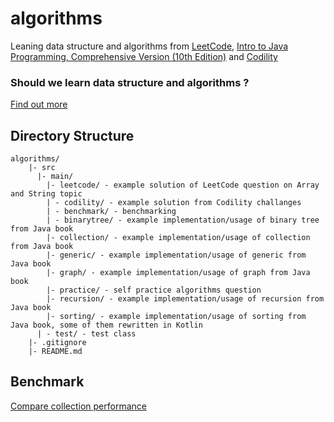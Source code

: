 # algorithms
Leaning data structure and algorithms from [LeetCode](https://leetcode.com), [Intro to Java Programming, Comprehensive Version (10th Edition)](https://www.amazon.com/Intro-Java-Programming-Comprehensive-Version/dp/0133761312) and [Codility](https://app.codility.com/programmers/)

### Should we learn data structure and algorithms ? 
[Find out more](https://www.quora.com/Why-should-I-learn-data-structures-and-algorithms)

## Directory Structure
```
algorithms/
    |- src
      |- main/             
        |- leetcode/ - example solution of LeetCode question on Array and String topic
        | - codility/ - example solution from Codility challanges
        | - benchmark/ - benchmarking 
        | - binarytree/ - example implementation/usage of binary tree from Java book
        |- collection/ - example implementation/usage of collection from Java book
        |- generic/ - example implementation/usage of generic from Java book
        |- graph/ - example implementation/usage of graph from Java book
        |- practice/ - self practice algorithms question
        |- recursion/ - example implementation/usage of recursion from Java book
        |- sorting/ - example implementation/usage of sorting from Java book, some of them rewritten in Kotlin
      | - test/ - test class
    |- .gitignore
    |- README.md
```

## Benchmark
[Compare collection performance](src/main/benchmark/benchmark.md)
